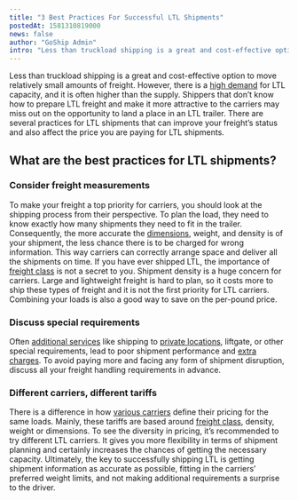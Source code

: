 ```yaml
---
title: "3 Best Practices For Successful LTL Shipments"
postedAt: 1581310819000
news: false
author: "GoShip Admin"
intro: "Less than truckload shipping is a great and cost-effective option to move relatively small amounts of freight. However, there is a high demand for LTL capacity, and it is often higher than the supply. Shippers that don’t know how to prepare LTL freight and make it more attractive to the carriers may miss out on the opportunity to land a place in an LTL trailer. There are several practices for LTL shipments that can improve your freight’s status and also affect the price you are paying for LTL shipments. \n\nW"
---
```

Less than truckload shipping is a great and cost-effective option to move relatively small amounts of freight. However, there is a [high demand](https://www.goship.com/blog/2020-ltl-shipping-trends-3-key-updates-on-the-market/) for LTL capacity, and it is often higher than the supply. Shippers that don’t know how to prepare LTL freight and make it more attractive to the carriers may miss out on the opportunity to land a place in an LTL trailer. There are several practices for LTL shipments that can improve your freight’s status and also affect the price you are paying for LTL shipments.

What are the best practices for LTL shipments?
----------------------------------------------

### Consider freight measurements

To make your freight a top priority for carriers, you should look at the shipping process from their perspective. To plan the load, they need to know exactly how many shipments they need to fit in the trailer. Consequently, the more accurate the [dimensions](https://www.goship.com/blog/how-to-measure-your-freight-shipment-properly/), weight, and density is of your shipment, the less chance there is to be charged for wrong information. This way carriers can correctly arrange space and deliver all the shipments on time. If you have ever shipped LTL, the importance of [freight class](http://www.nmfta.org/pages/nmfc) is not a secret to you. Shipment density is a huge concern for carriers. Large and lightweight freight is hard to plan, so it costs more to ship these types of freight and it is not the first priority for LTL carriers. Combining your loads is also a good way to save on the per-pound price.

### Discuss special requirements

Often [additional services](https://www.goship.com/blog/types-of-ltl-additional-services/) like shipping to [private locations](https://www.goship.com/blog/limited-access-shipping-location/), liftgate, or other special requirements, lead to poor shipment performance and [extra charges](https://www.goship.com/blog/how-to-avoid-accessorial-charges-in-freight-shipping/). To avoid paying more and facing any form of shipment disruption, discuss all your freight handling requirements in advance.

### Different carriers, different tariffs

There is a difference in how [various carriers](https://www.goship.com/blog/how-to-choose-the-right-ltl-carriers/) define their pricing for the same loads. Mainly, these tariffs are based around [freight class](https://www.goship.com/blog/blog-everything-you-need-to-know-about-ltl-freight-class/), density, weight or dimensions. To see the diversity in pricing, it’s recommended to try different LTL carriers. It gives you more flexibility in terms of shipment planning and certainly increases the chances of getting the necessary capacity. Ultimately, the key to successfully shipping LTL is getting shipment information as accurate as possible, fitting in the carriers’ preferred weight limits, and not making additional requirements a surprise to the driver.
